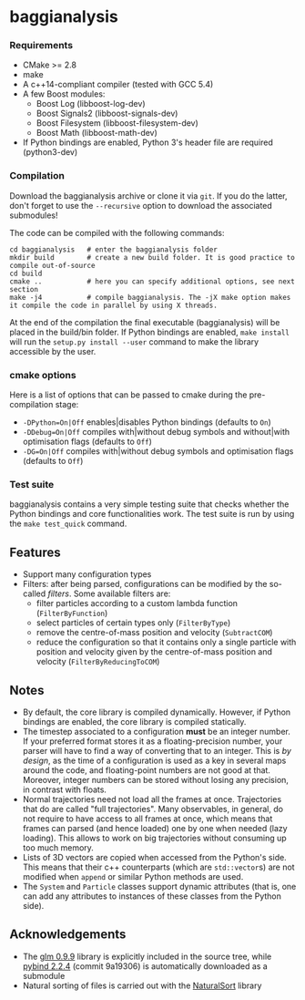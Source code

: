 # baggianalysis

### Requirements

* CMake >= 2.8
* make
* A c++14-compliant compiler (tested with GCC 5.4)
* A few Boost modules:
    * Boost Log (libboost-log-dev) 
    * Boost Signals2 (libboost-signals-dev)
    * Boost Filesystem (libboost-filesystem-dev)
    * Boost Math (libboost-math-dev)
* If Python bindings are enabled, Python 3's header file are required (python3-dev)

### Compilation

Download the baggianalysis archive or clone it via `git`. If you do the latter, don't forget to use the `--recursive` option to download the associated submodules! 

The code can be compiled with the following commands:

	cd baggianalysis   # enter the baggianalysis folder
	mkdir build        # create a new build folder. It is good practice to compile out-of-source
	cd build
	cmake ..           # here you can specify additional options, see next section
	make -j4           # compile baggianalysis. The -jX make option makes it compile the code in parallel by using X threads.

At the end of the compilation the final executable (baggianalysis) will be placed in the build/bin folder. If Python bindings are enabled, `make install` will run the `setup.py install --user` command to make the library accessible by the user.

### cmake options

Here is a list of options that can be passed to cmake during the pre-compilation stage:

* `-DPython=On|Off` enables|disables Python bindings (defaults to `On`)
* `-DDebug=On|Off` compiles with|without debug symbols and without|with optimisation flags (defaults to `Off`)
* `-DG=On|Off` compiles with|without debug symbols and optimisation flags (defaults to `Off`)

### Test suite

baggianalysis contains a very simple testing suite that checks whether the Python bindings and core functionalities work. The test suite is run by using the `make test_quick` command. 

## Features

* Support many configuration types
* Filters: after being parsed, configurations can be modified by the so-called *filters*. Some available filters are:
	* filter particles according to a custom lambda function (`FilterByFunction`)
	* select particles of certain types only (`FilterByType`)
	* remove the centre-of-mass position and velocity (`SubtractCOM`)
	* reduce the configuration so that it contains only a single particle with position and velocity given by the centre-of-mass position and velocity (`FilterByReducingToCOM`)

## Notes

* By default, the core library is compiled dynamically. However, if Python bindings are enabled, the core library is compiled statically.
* The timestep associated to a configuration **must** be an integer number. If your preferred format stores it as a floating-precision number, your parser will have to find a way of converting that to an integer. This is *by design*, as the time of a configuration is used as a key in several maps around the code, and floating-point numbers are not good at that. Moreover, integer numbers can be stored without losing any precision, in contrast with floats.
* Normal trajectories need not load all the frames at once. Trajectories that do are called "full trajectories". Many observables, in general, do not require to have access to all frames at once, which means that frames can parsed (and hence loaded) one by one when needed (lazy loading). This allows to work on big trajectories without consuming up too much memory.
* Lists of 3D vectors are copied when accessed from the Python's side. This means that their c++ counterparts (which are `std::vector`s) are not modified when `append` or similar Python methods are used.
* The `System` and `Particle` classes support dynamic attributes (that is, one can add any attributes to instances of these classes from the Python side).  

## Acknowledgements

* The [glm 0.9.9](https://glm.g-truc.net/0.9.9/index.html) library is explicitly included in the source tree, while [pybind 2.2.4](https://github.com/pybind/pybind11) (commit 9a19306) is automatically downloaded as a submodule
* Natural sorting of files is carried out with the [NaturalSort](https://github.com/scopeInfinity/NaturalSort) library
